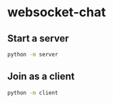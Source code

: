 # websocket-chat

## Start a server

```sh
python -m server
```

## Join as a client

```sh
python -m client
```